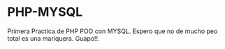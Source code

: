 # PHP-MYSQL

Primera Practica de PHP POO con MYSQL.
Espero que no de mucho peo total es una mariquera.
Guapo!!.
